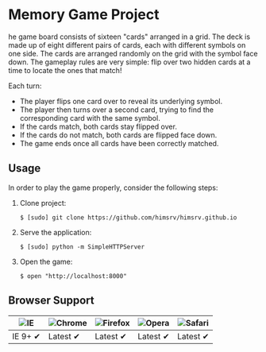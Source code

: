# Memory Game Project

he game board consists of sixteen "cards" arranged in a grid. The deck is made up of eight different pairs of cards, each with different symbols on one side. The cards are arranged randomly on the grid with the symbol face down. The gameplay rules are very simple: flip over two hidden cards at a time to locate the ones that match!

Each turn:

* The player flips one card over to reveal its underlying symbol.
* The player then turns over a second card, trying to find the corresponding card with the same symbol.
* If the cards match, both cards stay flipped over.
* If the cards do not match, both cards are flipped face down.
* The game ends once all cards have been correctly matched.

## Usage

In order to play the game properly, consider the following steps:

1. Clone project:

    ```
    $ [sudo] git clone https://github.com/himsrv/himsrv.github.io
    ```

2. Serve the application:

    ```
    $ [sudo] python -m SimpleHTTPServer
    ```

3. Open the game:

    ```
    $ open "http://localhost:8000"
    ```

## Browser Support

![IE](https://screenshots.en.sftcdn.net/en/scrn/94000/94114/internet-explorer-9-13-698x535.jpg) | ![Chrome](https://www.tech21century.com/wp-content/uploads/2015/03/chromelogo.png) | ![Firefox](https://www.mozilla.org/media/img/firefox/firefox-256.e2c1fc556816.jpg) | ![Opera](http://www-static.operacdn.com/static-heap/75/759b5d5a74e1be5fdfd0fd1fed338c9d1c6cbb33/opera-152.png) | ![Safari](https://support.apple.com/library/content/dam/edam/applecare/images/en_US/mac_apps/safari/yosemite-safai_icon.png)
--- | --- | --- | --- | --- |
IE 9+ ✔ | Latest ✔ | Latest ✔ | Latest ✔ | Latest ✔ |
